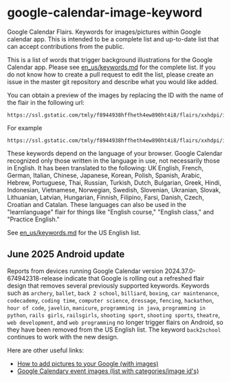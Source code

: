 # google-calendar-image-keyword
Google Calendar Flairs. Keywords for images/pictures within Google calendar app. This is intended to be a complete list and up-to-date list that can accept contributions from the public.

This is a list of words that trigger background illustrations for the Google Calendar app. Please see [en_us/keywords.md](en_us/keywords.md) for the complete list. If you do not know how to create a pull request to edit the list, please create an issue in the master git repository and describe what you would like added.

You can obtain a preview of the images by replacing the ID with the name of the flair in the following url:

    https://ssl.gstatic.com/tmly/f8944938hffheth4ew890ht4i8/flairs/xxhdpi/img_[ID].jpg

For example

    https://ssl.gstatic.com/tmly/f8944938hffheth4ew890ht4i8/flairs/xxhdpi/img_coffee.jpg

These keywords depend on the language of your browser. Google Calendar recognized only those written in the language in use, not necessarily those in English. It has been translated to the following: UK English, French, German, Italian, Chinese, Japanese, Korean, Polish, Spanish, Arabic, Hebrew, Portuguese, Thai, Russian, Turkish, Dutch, Bulgarian, Greek, Hindi, Indonesian, Vietnamese, Norwegian, Swedish, Slovenian, Ukranian, Slovak, Lithuanian, Latvian, Hungarian, Finnish, Filipino, Farsi, Danish, Czech, Croatian and Catalan. These languages can also be used in the "learnlanguage" flair for things like "English course," "English class," and "Practice English."

See [en_us/keywords.md](en_us/keywords.md) for the US English list.

## June 2025 Android update

Reports from devices running Google Calendar version 2024.37.0-674942318-release
indicate that Google is rolling out a refreshed flair design that removes several
previously supported keywords. Keywords such as `archery`, `ballet`,
`back 2 school`, `billiard`, `boxing`, `car maintenance`, `codecademy`, `coding
time`, `computer science`, `dressage`, `fencing`, `hackathon`, `hour of code`,
`javelin`, `manicure`, `programming in java`, `programming in python`, `rails
girls`, `railsgirls`, `shooting sport`, `shooting sports`, `theatre`, `web
development`, and `web programming` no longer trigger flairs on Android, so
they have been removed from the US English list. The keyword `back2school`
continues to work with the new design.

Here are other useful links:

* [How to add pictures to your Google (with images)](https://momof3plus2.blogspot.com/2017/10/how-to-add-pictures-to-your-google.html)
* [Google Calendary event images (list with categories/image id's)](http://www.internetbestsecrets.com/2019/09/google-calendar-event-images.html)



